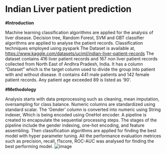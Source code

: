 # Indian Liver patient prediction

**#Introduction**

Machine learning classification algorithms are applied for the analysis of liver disease. Decision tree, Random Forest, SVM and GBT classifier algorithms are applied to analyse the patient records. Classification techniques employed using pyspark 
The Dataset is available at,
 https://www.kaggle.com/datasets/uciml/indian-liver-patient-records
The dataset contains 416 liver patient records and 167 non liver patient records collected from North East of Andhra Pradesh, India. It has a column “Dataset” which is the target column used to divide the group into patient with and without disease. It contains 441 male patients and 142 female patient records. Any patient age exceeded 89 is listed as ‘90’. 


**#Methodology**

Analysis starts with data preprocessing such as cleaning, mean imputation, oversampling for class balance. Numeric columns are standardized using standard scalar. 
The ‘Gender’ column is converted into numeric using String indexer, Which is being encoded using OneHot encoder.
A pipeline is created to encapsulate the sequential processing steps. The stages of the pipeline include the gender indexing, one-hot encoding, and feature assembling. Then classification algorithms are applied for finding the best model with hyper parameter tuning. All the performance evaluation metrices such as precision, recall, f1score, ROC-AUC was analysed for finding the best performing model.
![image](https://github.com/Rajapriya11/Pyspark/assets/119552816/3d59d2cf-5d19-4d77-816a-d081b0c80c84)

